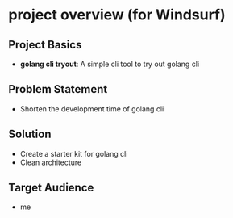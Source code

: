 # project overview (for Windsurf)

## Project Basics

- **golang cli tryout**: A simple cli tool to try out golang cli

## Problem Statement

- Shorten the development time of golang cli

## Solution

- Create a starter kit for golang cli
- Clean architecture

## Target Audience

- me
